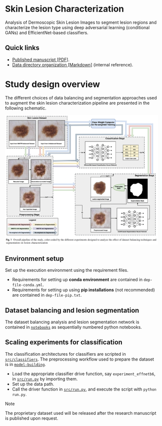 # Skin Lesion Characterization

Analysis of Dermoscopic Skin Lesion Images to segment lesion regions and characterize the lesion type using deep adversarial learning (conditional GANs) and EfficientNet-based classifiers.

## Quick links

- [Published manuscript [PDF]](./assets/manuscript.pdf).
- [Data directory organization [Markdown]](./datasets/README.md) (internal reference).

# Study design overview

The different choices of data balancing and segmentation approaches used to augment the skin lesion characterization pipeline are presented in the following schematic. 

<img src="./assets/figures/study-pipeline/study-pipeline-with-caption.png" width="600" />

## Environment setup

Set up the execution environment using the requirement files.
- Requirements for setting up **conda environment** are contained in `dep-file-conda.yml`.
- Requirements for setting up using **pip installations** (not recommended) are contained in `dep-file-pip.txt`.

## Dataset balancing and lesion segmentation

The dataset balancing analysis and lesion segmentation network is contained in [`notebooks`](./notebooks) as sequentially numbered python notebooks.

## Scaling experiments for classification

The classification architectures for classifiers are scripted in [`src/classifiers`](./src/classifiers). The preprocessing workflow used to prepare the dataset is in [`model-building`](.//model-building).

- Load the appropriate classifier drive function, say `experiment_effnetb6`, in [`src/run.py`](./src/run.py) by importing them.
- Set up the data path.
- Call the driver function in [`src/run.py`](./src/run.py), and execute the script with `python run.py`.

> [!Note]
> The proprietary dataset used will be released after the research manuscript is published upon request.
